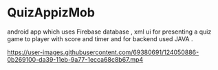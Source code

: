 # QuizAppizMob
android app which uses Firebase database , xml ui for presenting a quiz game to player with score and timer and for backend used JAVA .

https://user-images.githubusercontent.com/69380691/124050886-0b269100-da39-11eb-9a77-1ecca68c8b67.mp4

